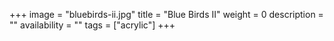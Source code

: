 +++
image = "bluebirds-ii.jpg"
title = "Blue Birds II"
weight = 0
description = ""
availability = ""
tags = ["acrylic"]
+++
